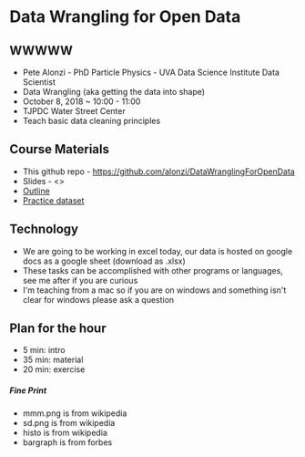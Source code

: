 # Data Wrangling for Open Data

## WWWWW
* Pete Alonzi - PhD Particle Physics - UVA Data Science Institute Data Scientist
* Data Wrangling (aka getting the data into shape)
* October 8, 2018 ~ 10:00 - 11:00
* TJPDC Water Street Center
* Teach basic data cleaning principles

## Course Materials
* This github repo - https://github.com/alonzi/DataWranglingForOpenData
* Slides - <<link>>
* [Outline](https://github.com/alonzi/DataWranglingForOpenData/blob/master/ExploratoryDataAnalysis.md)
* [Practice dataset](https://docs.google.com/spreadsheets/d/1w_NcwlSaR930LAIRTlXrE2_7-2MgCh-dCOyX1v9qeds/edit#gid=12843064890)

## Technology
* We are going to be working in excel today, our data is hosted on google docs as a google sheet (download as .xlsx)
* These tasks can be accomplished with other programs or languages, see me after if you are curious
* I'm teaching from a mac so if you are on windows and something isn't clear for windows please ask a question

## Plan for the hour
  * 5 min: intro
  * 35 min: material
  * 20 min: exercise

##### Fine Print
* mmm.png is from wikipedia
* sd.png is from wikipedia
* histo is from wikipedia
* bargraph is from forbes
